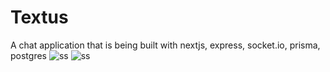 # Textus
A chat application that is being built with nextjs, express, socket.io, prisma, postgres
![ss](https://user-images.githubusercontent.com/67814164/202871056-500c1074-c3fb-464f-a959-dbf7078b3d9c.png)
![ss](https://user-images.githubusercontent.com/67814164/202893132-1df58e55-4da5-46e0-967f-3110a4e7d82c.png)
